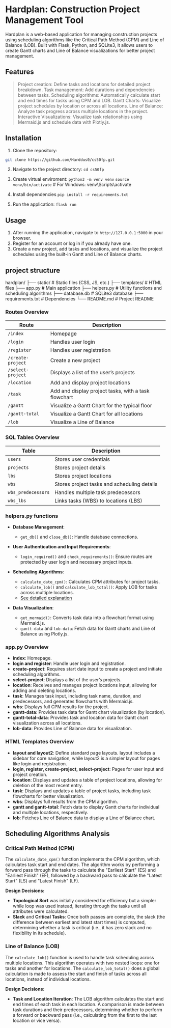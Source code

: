# Hardplan: Construction Project Management Tool

Hardplan is a web-based application for managing construction projects using scheduling algorithms like the Critical Path Method (CPM) and Line of Balance (LOB). Built with Flask, Python, and SQLite3, it allows users to create Gantt charts and Line of Balance visualizations for better project management.

## Features
> Project creation: Define tasks and locations for detailed project breakdown.
> Task management: Add durations and dependencies between tasks.
> Scheduling algorithms: Automatically calculate start and end times for tasks using CPM and LOB.
> Gantt Charts: Visualize project schedules by location or across all locations.
> Line of Balance: Analyze task progress across multiple locations in the project.
> Interactive Visualizations: Visualize task relationships using Mermaid.js and schedule data with Plotly.js.

## Installation

1. Clone the repository:
```bash
git clone https://github.com/Harddus0/cs50fp.git
```

2. Navigate to the project directory:
`cd cs50fp`

3. Create virtual enviroment:
`python3 -m venv venv`
`source venv/bin/activate`  # For Windows: venv\Scripts\activate

4. Install dependencies
`pip install -r requirements.txt`

5. Run the application:
`flask run`


## Usage

1. After running the application, navigate to `http://127.0.0.1:5000` in your browser.
2. Register for an account or log in if you already have one.
3. Create a new project, add tasks and locations, and visualize the project schedules using the built-in Gantt and Line of Balance charts.


## project structure

hardplan/ 
├── static/ # Static files (CSS, JS, etc.)
├── templates/ # HTML files
├── app.py # Main application
├── helpers.py # Utility functions and scheduling algorithms
├── database.db # SQLite3 database 
├── requirements.txt # Dependencies 
└── README.md # Project README

### Routes Overview

| Route             | Description                                                               |
|-------------------|---------------------------------------------------------------------------|
| `/index`          | Homepage                                                                  |
| `/login`          | Handles user login                                                        |
| `/register`       | Handles user registration                                                 |
| `/create-project` | Create a new project                                                      |
| `/select-project` | Displays a list of the user’s projects                                    |
| `/location`       | Add and display project locations                                         |
| `/task`           | Add and display project tasks, with a task flowchart                      |
| `/gantt`          | Visualize a Gantt Chart for the typical floor                             |
| `/gantt-total`    | Visualize a Gantt Chart for all locations                                 |
| `/lob`            | Visualize a Line of Balance                                               |


### SQL Tables Overview

| Table              | Description                                                              |
|--------------------|--------------------------------------------------------------------------|
| `users`            | Stores user credentials                                                  |
| `projects`         | Stores project details                                                   |
| `lbs`              | Stores project locations                                                 |
| `wbs`              | Stores project tasks and scheduling details                              |
| `wbs_predecessors` | Handles multiple task predecessors                                       |
| `wbs_lbs`          | Links tasks (WBS) to locations (LBS)                                     |

### helpers.py functions

- **Database Management**:
    - `get_db()` and `close_db()`: Handle database connections.

- **User Authentication and Input Requirements**:
    - `login_required()` and `check_requirements()`: Ensure routes are protected by user login and necessary project inputs.

- **Scheduling Algorithms**:
    - `calculate_date_cpm()`: Calculates CPM attributes for project tasks.
    - `calculate_lob()` and `calculate_lob_total()`: Apply LOB for tasks across multiple locations.
    - [See detailed explanation](#scheduling-algorithms-analysis)

- **Data Visualization**:
    - `get_mermaid()`: Converts task data into a flowchart format using Mermaid.js.
    - `gantt-data` and `lob-data`: Fetch data for Gantt charts and Line of Balance using Plotly.js.


### app.py Overview

- **index**: Homepage.
- **login and register**: Handle user login and registration.
- **create-project**: Requires start date input to create a project and initiate scheduling algorithms.
- **select-project**: Displays a list of the user’s projects.
- **location**: Receives and manages project locations input, allowing for adding and deleting locations.
- **task**: Manages task input, including task name, duration, and predecessors, and generates flowcharts with Mermaid.js.
- **wbs**: Displays full CPM results for the project.
- **gantt-data**: Provides task data for Gantt chart visualization (by location).
- **gantt-total-data**: Provides task and location data for Gantt chart visualization across all locations.
- **lob-data**: Provides Line of Balance data for visualization.


### HTML Templates Overview

- **layout and layout2**: Define standard page layouts. layout includes a sidebar for core navigation, while layout2 is a simpler layout for pages like login and registration.
- **login, register, create-project, select-project**: Pages for user input and project creation.
- **location**: Displays and updates a table of project locations, allowing for deletion of the most recent entry.
- **task**: Displays and updates a table of project tasks, including task flowcharts for better visualization.
- **wbs**: Displays full results from the CPM algorithm.
- **gantt and gantt-total**: Fetch data to display Gantt charts for individual and multiple locations, respectively.
- **lob**: Fetches Line of Balance data to display a Line of Balance chart.


## Scheduling Algorithms Analysis

### Critical Path Method (CPM)

The `calculate_date_cpm()` function implements the CPM algorithm, which calculates task start and end dates. The algorithm works by performing a forward pass through the tasks to calculate the "Earliest Start" (ES) and "Earliest Finish" (EF), followed by a backward pass to calculate the "Latest Start" (LS) and "Latest Finish" (LF). 

**Design Decisions:**
- **Topological Sort** was initially considered for efficiency but a simpler while loop was used instead, iterating through the tasks until all attributes were calculated.
- **Slack** and **Critical Tasks**: Once both passes are complete, the slack (the difference between earliest and latest start times) is computed, determining whether a task is critical (i.e., it has zero slack and no flexibility in its schedule).

### Line of Balance (LOB)

The `calculate_lob()` function is used to handle task scheduling across multiple locations. This algorithm operates with two nested loops: one for tasks and another for locations.
The `calculate_lob_total()` does a global calculation is made to assess the start and finish of tasks across all locations, instead of individual locations.

**Design Decisions:**
- **Task and Location Iteration**: The LOB algorithm calculates the start and end times of each task in each location. A comparison is made between task durations and their predecessors, determining whether to perform a forward or backward pass (i.e., calculating from the first to the last location or vice versa).
